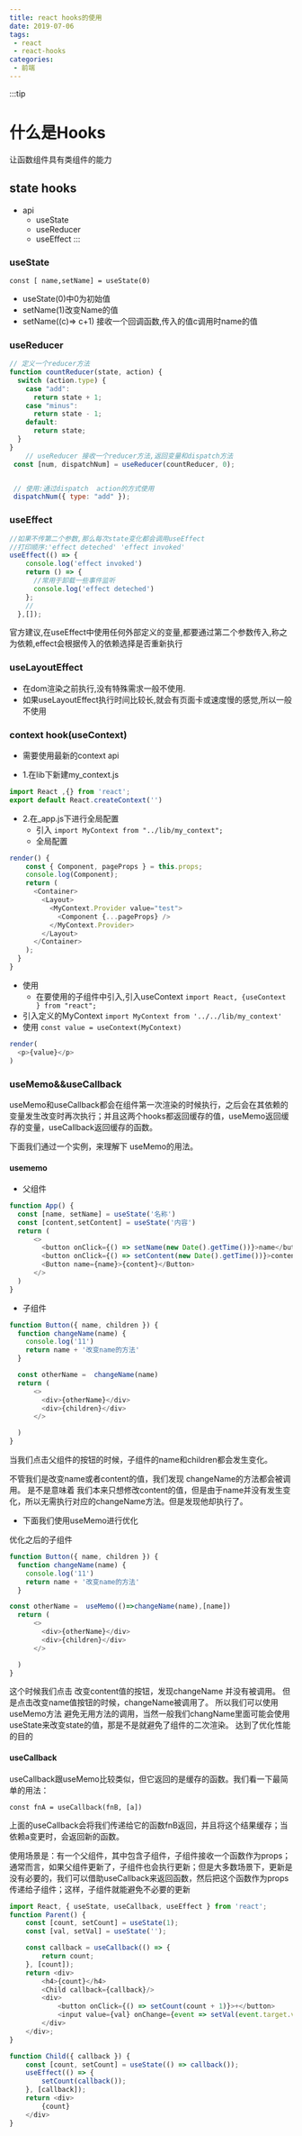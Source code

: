 ```yaml
---
title: react hooks的使用
date: 2019-07-06
tags:
 - react
 - react-hooks
categories: 
 - 前端
---
```

:::tip
# 什么是Hooks
让函数组件具有类组件的能力

## state hooks
* api 
  * useState
  * useReducer
  * useEffect 
:::
<!-- more -->

### useState
`const [ name,setName] = useState(0)`
* useState(0)中0为初始值
* setName(1)改变Name的值
* setName((c)=> c+1) 接收一个回调函数,传入的值c调用时name的值

### useReducer
```js
// 定义一个reducer方法
function countReducer(state, action) {
  switch (action.type) {
    case "add":
      return state + 1;
    case "minus":
      return state - 1;
    default:
      return state;
  }
}
    // useReducer 接收一个reducer方法,返回变量和dispatch方法
 const [num, dispatchNum] = useReducer(countReducer, 0);


 // 使用:通过dispatch  action的方式使用
 dispatchNum({ type: "add" });
```
### useEffect

```js
//如果不传第二个参数,那么每次state变化都会调用useEffect
//打印顺序:'effect deteched' 'effect invoked'
useEffect(() => {
    console.log('effect invoked')
    return () => {
      //常用于卸载一些事件监听
      console.log('effect deteched')
    };
    //
  },[]);
```
官方建议,在useEffect中使用任何外部定义的变量,都要通过第二个参数传入,称之为依赖,effect会根据传入的依赖选择是否重新执行

### useLayoutEffect
* 在dom渲染之前执行,没有特殊需求一般不使用.
* 如果useLayoutEffect执行时间比较长,就会有页面卡或速度慢的感觉,所以一般不使用

### context hook(useContext)
* 需要使用最新的context api

* 1.在lib下新建my_context.js
```js
import React ,{} from 'react';
export default React.createContext('')
```
* 2.在_app.js下进行全局配置
  * 引入
`import MyContext from "../lib/my_context";`
  * 全局配置
```js
render() {
    const { Component, pageProps } = this.props;
    console.log(Component);
    return (
      <Container>
        <Layout>
          <MyContext.Provider value="test">
            <Component {...pageProps} />
          </MyContext.Provider>
        </Layout>
      </Container>
    );
  }
}
```
 * 使用
   * 在要使用的子组件中引入,引入useContext
`import React, {useContext } from "react";`
  * 引入定义的MyContext
`import MyContext from '../../lib/my_context'`
  * 使用
`const value = useContext(MyContext)`
```js
render(
  <p>{value}</p>
)
```

### useMemo&&useCallback
useMemo和useCallback都会在组件第一次渲染的时候执行，之后会在其依赖的变量发生改变时再次执行；并且这两个hooks都返回缓存的值，useMemo返回缓存的变量，useCallback返回缓存的函数。

下面我们通过一个实例，来理解下 useMemo的用法。
#### usememo
* 父组件
```js
function App() {
  const [name, setName] = useState('名称')
  const [content,setContent] = useState('内容')
  return (
      <>
        <button onClick={() => setName(new Date().getTime())}>name</button>
        <button onClick={() => setContent(new Date().getTime())}>content</button>
        <Button name={name}>{content}</Button>
      </>
  )
}
```
* 子组件
```js
function Button({ name, children }) {
  function changeName(name) {
    console.log('11')
    return name + '改变name的方法'
  }

  const otherName =  changeName(name)
  return (
      <>
        <div>{otherName}</div>
        <div>{children}</div>
      </>

  )
}
```
当我们点击父组件的按钮的时候，子组件的name和children都会发生变化。

不管我们是改变name或者content的值，我们发现 changeName的方法都会被调用。
是不是意味着 我们本来只想修改content的值，但是由于name并没有发生变化，所以无需执行对应的changeName方法。但是发现他却执行了。 

* 下面我们使用useMemo进行优化

优化之后的子组件
```js
function Button({ name, children }) {
  function changeName(name) {
    console.log('11')
    return name + '改变name的方法'
  }

const otherName =  useMemo(()=>changeName(name),[name])
  return (
      <>
        <div>{otherName}</div>
        <div>{children}</div>
      </>

  )
}
```
这个时候我们点击 改变content值的按钮，发现changeName 并没有被调用。
但是点击改变name值按钮的时候，changeName被调用了。
所以我们可以使用useMemo方法 避免无用方法的调用，当然一般我们changName里面可能会使用useState来改变state的值，那是不是就避免了组件的二次渲染。
达到了优化性能的目的

#### useCallback

useCallback跟useMemo比较类似，但它返回的是缓存的函数。我们看一下最简单的用法：

`const fnA = useCallback(fnB, [a])`

上面的useCallback会将我们传递给它的函数fnB返回，并且将这个结果缓存；当依赖a变更时，会返回新的函数。

使用场景是：有一个父组件，其中包含子组件，子组件接收一个函数作为props；通常而言，如果父组件更新了，子组件也会执行更新；但是大多数场景下，更新是没有必要的，我们可以借助useCallback来返回函数，然后把这个函数作为props传递给子组件；这样，子组件就能避免不必要的更新
```js
import React, { useState, useCallback, useEffect } from 'react';
function Parent() {
    const [count, setCount] = useState(1);
    const [val, setVal] = useState('');

    const callback = useCallback(() => {
        return count;
    }, [count]);
    return <div>
        <h4>{count}</h4>
        <Child callback={callback}/>
        <div>
            <button onClick={() => setCount(count + 1)}>+</button>
            <input value={val} onChange={event => setVal(event.target.value)}/>
        </div>
    </div>;
}

function Child({ callback }) {
    const [count, setCount] = useState(() => callback());
    useEffect(() => {
        setCount(callback());
    }, [callback]);
    return <div>
        {count}
    </div>
}
```

